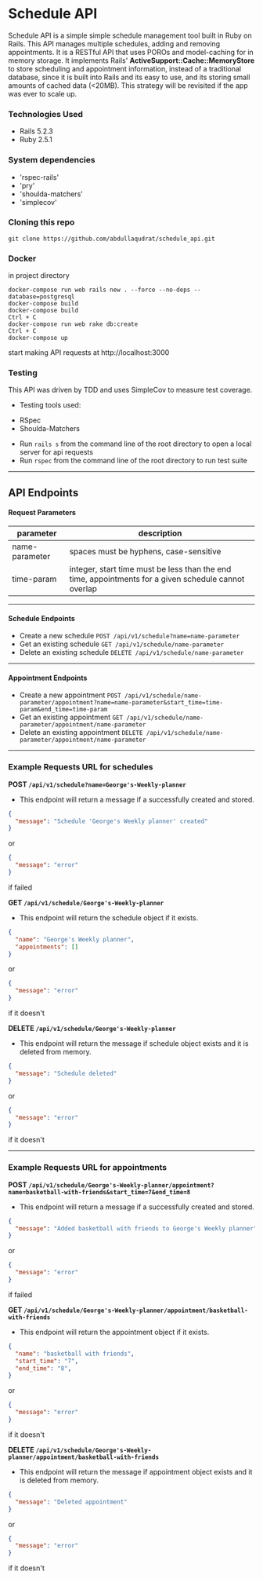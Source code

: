 # Schedule API

Schedule API is a simple simple schedule management tool built in Ruby on Rails. This API manages multiple schedules, adding and removing appointments. It is a RESTful API that uses POROs and model-caching for in memory storage. It implements Rails' **ActiveSupport::Cache::MemoryStore** to store scheduling and appointment information, instead of a traditional database, since it is built into Rails and its easy to use, and its storing small amounts of cached data (<20MB). This strategy will be revisited if the app was ever to scale up.

### Technologies Used

- Rails 5.2.3
- Ruby 2.5.1

### System dependencies

* 'rspec-rails'
* 'pry'
* 'shoulda-matchers'
* 'simplecov'

### Cloning this repo

```
git clone https://github.com/abdullaqudrat/schedule_api.git
```

### Docker

in project directory

```
docker-compose run web rails new . --force --no-deps --database=postgresql
docker-compose build
docker-compose build
Ctrl + C
docker-compose run web rake db:create
Ctrl + C
docker-compose up
```

start making API requests at http://localhost:3000

### Testing

This API was driven by TDD and uses SimpleCov to measure test coverage.

 * Testing tools used:
  - RSpec
  - Shoulda-Matchers
  
* Run `rails s` from the command line of the root directory to open a local server for api requests
* Run `rspec` from the command line of the root directory to run test suite

--------

## API Endpoints

#### Request Parameters

| parameter       | description                           |
|-----------------|---------------------------------------|
| name-parameter  | spaces must be hyphens, case-sensitive|
| time-param  | integer, start time must be less than the end time, appointments for a given schedule cannot overlap|

---

#### Schedule Endpoints

* Create a new schedule `POST /api/v1/schedule?name=name-parameter`
* Get an existing schedule `GET /api/v1/schedule/name-parameter`
* Delete an existing schedule `DELETE /api/v1/schedule/name-parameter`

---

#### Appointment Endpoints

* Create a new appointment `POST /api/v1/schedule/name-parameter/appointment?name=name-parameter&start_time=time-param&end_time=time-param`
* Get an existing appointment `GET /api/v1/schedule/name-parameter/appointment/name-parameter`
* Delete an existing appointment `DELETE /api/v1/schedule/name-parameter/appointment/name-parameter`

---

### Example Requests URL for schedules

**POST `/api/v1/schedule?name=George's-Weekly-planner`**

- This endpoint will return a message if a successfully created and stored.
```json
{
  "message": "Schedule 'George's Weekly planner' created"
}
```
or
```json
{
  "message": "error"
}
```
if failed

**GET `/api/v1/schedule/George's-Weekly-planner`**

- This endpoint will return the schedule object if it exists.
```json
{
  "name": "George's Weekly planner",
  "appointments": []
}
```
or
```json
{
  "message": "error"
}
```
if it doesn't

**DELETE `/api/v1/schedule/George's-Weekly-planner`**

- This endpoint will return the message if schedule object exists and it is deleted from memory.
```json
{
  "message": "Schedule deleted"
}
```
or
```json
{
  "message": "error"
}
```
if it doesn't

---

### Example Requests URL for appointments

**POST `/api/v1/schedule/George's-Weekly-planner/appointment?name=basketball-with-friends&start_time=7&end_time=8`**

- This endpoint will return a message if a successfully created and stored.
```json
{
  "message": "Added basketball with friends to George's Weekly planner"
}
```
or
```json
{
  "message": "error"
}
```
if failed

**GET `/api/v1/schedule/George's-Weekly-planner/appointment/basketball-with-friends`**

- This endpoint will return the appointment object if it exists.
```json
{
  "name": "basketball with friends",
  "start_time": "7",
  "end_time": "8",
}
```
or
```json
{
  "message": "error"
}
```
if it doesn't

**DELETE `/api/v1/schedule/George's-Weekly-planner/appointment/basketball-with-friends`**

- This endpoint will return the message if appointment object exists and it is deleted from memory.
```json
{
  "message": "Deleted appointment"
}
```
or
```json
{
  "message": "error"
}
```
if it doesn't
